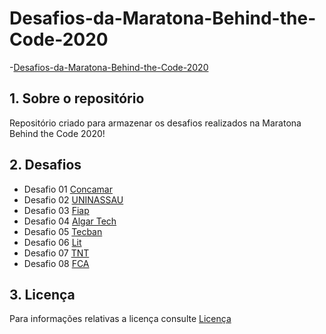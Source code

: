 # Desafios-da-Maratona-Behind-the-Code-2020
-[Desafios-da-Maratona-Behind-the-Code-2020](#desafios-da-maratona-behind-the-code-2020)


## 1. Sobre o repositório
Repositório criado para armazenar os  desafios realizados na Maratona Behind the Code 2020!
## 2. Desafios 
 - Desafio 01 [Concamar](Desafio%2001/readme.md)
 - Desafio 02 [UNINASSAU](Desafio%2002/readme.md)
 - Desafio 03 [Fiap](Desafio%2003/readme.md)
 - Desafio 04 [Algar Tech](Desafio%2004/readme.md)
 - Desafio 05 [Tecban](Desafio%2005/readme.md)
 - Desafio 06 [Lit](Desafio%2006/readme.md)
 - Desafio 07 [TNT](Desafio%2007/readme.md)
 - Desafio 08 [FCA](Desafio%2008/readme.md)
## 3. Licença 
Para informações relativas a licença consulte [Licença](LICENSE)
